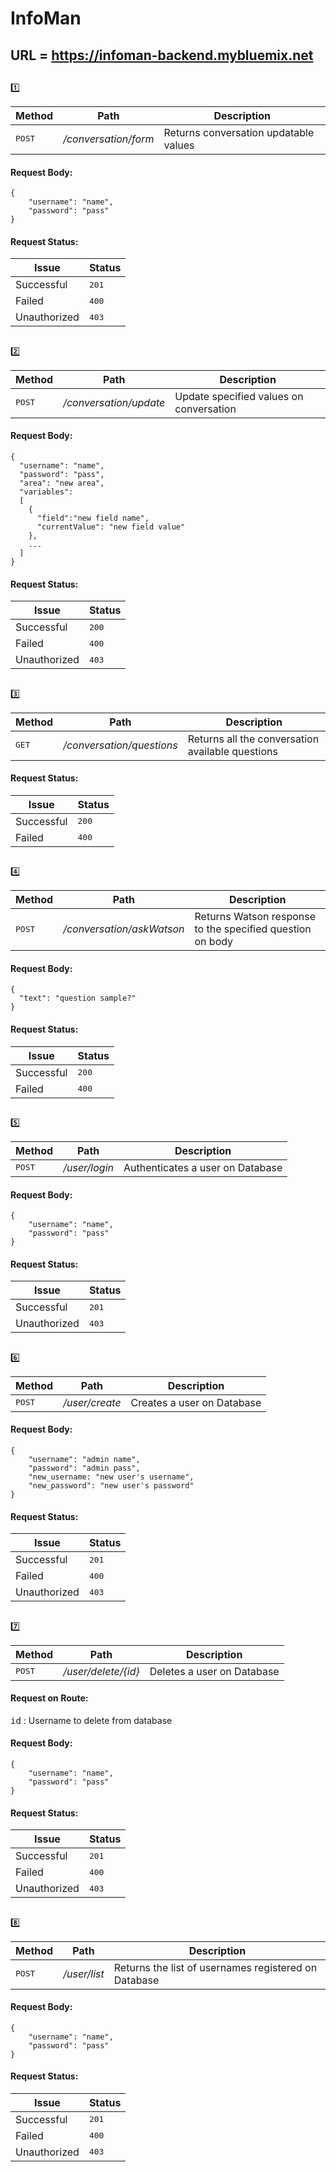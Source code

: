 # InfoMan
## URL = https://infoman-backend.mybluemix.net
##
:one:

Method          | Path              | Description 
--------------- | ------------------| -----------
<kbd>POST</kbd> | */conversation/form*| Returns conversation updatable values
#### Request Body:
```
{
	"username": "name",
	"password": "pass"
}
```
#### Request Status:
Issue    | Status
-------- | ---
Successful| <kbd>201</kbd>
Failed    | <kbd>400</kbd>
Unauthorized | <kbd>403</kbd>
##
:two:

Method          | Path              | Description 
--------------- | ------------------| -----------
<kbd>POST</kbd> | */conversation/update*| Update specified values on conversation
#### Request Body:
```
{
  "username": "name",
  "password": "pass",
  "area": "new area",
  "variables": 
  [
    { 
      "field":"new field name",
      "currentValue": "new field value"
    },
    ...
  ]
}
```
#### Request Status:
Issue    | Status
-------- | ---
Successful| <kbd>200</kbd>
Failed    | <kbd>400</kbd>
Unauthorized | <kbd>403</kbd>
##
:three:

Method          | Path              | Description 
--------------- | ------------------| -----------
<kbd>GET</kbd> | */conversation/questions*| Returns all the conversation available questions
#### Request Status:
Issue    | Status
-------- | ---
Successful| <kbd>200</kbd>
Failed    | <kbd>400</kbd>
##
:four:

Method          | Path              | Description 
--------------- | ------------------| -----------
<kbd>POST</kbd> | */conversation/askWatson*| Returns Watson response to the specified question on body
#### Request Body:
```
{
  "text": "question sample?"
}
```
#### Request Status:
Issue    | Status
-------- | ---
Successful| <kbd>200</kbd>
Failed    | <kbd>400</kbd>
##
:five:

Method          | Path              | Description 
--------------- | ------------------| -----------
<kbd>POST</kbd> | */user/login*| Authenticates a user on Database
#### Request Body:
```
{
	"username": "name",
	"password": "pass"
}
```
#### Request Status:
Issue    | Status
-------- | ---
Successful| <kbd>201</kbd>
Unauthorized | <kbd>403</kbd>
##
:six:

Method          | Path              | Description 
--------------- | ------------------| -----------
<kbd>POST</kbd> | */user/create*| Creates a user on Database
#### Request Body:
```
{
	"username": "admin name",
	"password": "admin pass",
	"new_username: "new user's username",
	"new_password": "new user's password"
}
```
#### Request Status:
Issue    | Status
-------- | ---
Successful| <kbd>201</kbd>
Failed    | <kbd>400</kbd>
Unauthorized | <kbd>403</kbd>
##
:seven:

Method          | Path              | Description 
--------------- | ------------------| -----------
<kbd>POST</kbd> | */user/delete/{id}*| Deletes a user on Database
#### Request on Route:
<kbd>id</kbd> : Username to delete from database
#### Request Body:
```
{
	"username": "name",
	"password": "pass"
}
```
#### Request Status:
Issue    | Status
-------- | ---
Successful| <kbd>201</kbd>
Failed    | <kbd>400</kbd>
Unauthorized | <kbd>403</kbd>
##
:eight:

Method          | Path              | Description 
--------------- | ------------------| -----------
<kbd>POST</kbd> | */user/list*| Returns the list of usernames registered on Database
#### Request Body:
```
{
	"username": "name",
	"password": "pass"
}
```
#### Request Status:
Issue    | Status
-------- | ---
Successful| <kbd>201</kbd>
Failed    | <kbd>400</kbd>
Unauthorized | <kbd>403</kbd>
